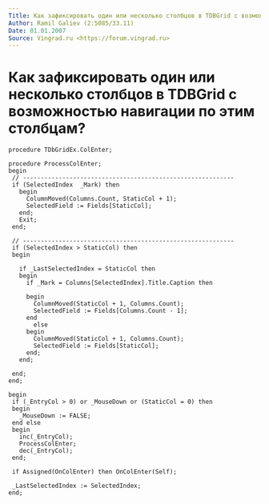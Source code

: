 ```yaml
---
Title: Как зафиксировать один или несколько столбцов в TDBGrid с возможностью навигации по этим столбцам?
Author: Ramil Galiev (2:5085/33.11)
Date: 01.01.2007
Source: Vingrad.ru <https://forum.vingrad.ru>
---
```



Как зафиксировать один или несколько столбцов в TDBGrid с возможностью навигации по этим столбцам?
==================================================================================================

    procedure TDbGridEx.ColEnter;
     
    procedure ProcessColEnter;
    begin
     // -----------------------------------------------------------
     if (SelectedIndex  _Mark) then
       begin
         ColumnMoved(Columns.Count, StaticCol + 1);
         SelectedField := Fields[StaticCol];
       end;
       Exit;
     end;
     
     // -----------------------------------------------------------
     if (SelectedIndex > StaticCol) then
     begin
     
       if _LastSelectedIndex = StaticCol then
       begin
         if _Mark = Columns[SelectedIndex].Title.Caption then
     
         begin
           ColumnMoved(StaticCol + 1, Columns.Count);
           SelectedField := Fields[Columns.Count - 1];
         end
           else
         begin
           ColumnMoved(StaticCol + 1, Columns.Count);
           SelectedField := Fields[StaticCol];
         end;
       end;
     
     end;
    end;
     
    begin
     if (_EntryCol > 0) or _MouseDown or (StaticCol = 0) then
     begin
       _MouseDown := FALSE;
     end else
     begin
       inc(_EntryCol);
       ProcessColEnter;
       dec(_EntryCol);
     end;
     
     if Assigned(OnColEnter) then OnColEnter(Self);
     
     _LastSelectedIndex := SelectedIndex;
    end;

